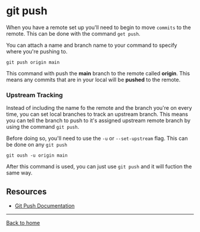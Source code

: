 # git push

When you have a remote set up you'll need to begin to move `commits` to the remote. This can be done with the command `get push`.

You can attach a name and branch name to your command to specify where you're pushing to.

```
git push origin main
```

This command with push the **main** branch to the remote called **origin**. This means any commits that are in your local will be **pushed**  to the remote.

### Upstream Tracking

Instead of including the name fo the remote and the branch you're on every time, you can set local branches to track an upstream branch. This means you can tell the branch to push to it's assigned upstream remote branch by using the command `git push`. 

Before doing so, you'll need to use the `-u` or `--set-upstream` flag. This can be done on any `git push`

```
git oush -u origin main
```

After this command is used, you can just use `git push` and it will fuction the same way. 

## Resources

- [Git Push Documentation](https://git-scm.com/docs/git-push)

---
[Back to home](..//README.md)
